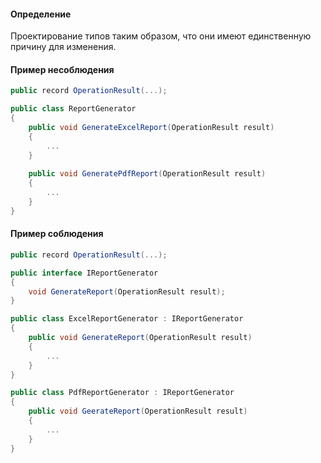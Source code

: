 #### Определение
Проектирование типов таким образом, что они имеют единственную причину для изменения.

#### Пример несоблюдения

```C#
public record OperationResult(...);

public class ReportGenerator
{
	public void GenerateExcelReport(OperationResult result)
	{
		...
	}
	
	public void GeneratePdfReport(OperationResult result)
	{
		...
	}
}
```

#### Пример соблюдения

```C#
public record OperationResult(...);

public interface IReportGenerator
{
	void GenerateReport(OperationResult result);
}

public class ExcelReportGenerator : IReportGenerator
{
	public void GenerateReport(OperationResult result)
	{
		...
	}
}

public class PdfReportGenerator : IReportGenerator
{
	public void GeerateReport(OperationResult result)
	{
		...
	}
}
```

